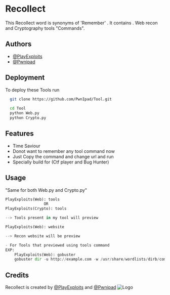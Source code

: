 
#   Recollect

This Recollect word is synonyms of 'Remember' . It contains .
Web recon and Cryptography tools "Commands".

## Authors

- [@PlayExploits](https://www.github.com/PlayExploits)
- [@Pwnipad](https://www.github.com/PWNIPAD)

## Deployment

To deploy these Tools run

```bash
  git clone https://github.com/PwnIpad/Tool.git
  
  cd Tool
  python Web.py
  python Crypto.py
```


## Features

- Time Saviour
- Donot want to remember any tool command now
- Just Copy the command and change url and run
- Specially build for (Ctf player and Bug Hunter)



## Usage
"Same for both Web.py and Crypto.py"
```python
PlayExploits(Web): tools 
                 OR
PlayExploits(Crypto): tools

--> Tools present in my tool will preview

PlayExploits(Web): website

--> Recon website will be preview

- For Tools that previewed using tools command
EXP: 
    PlayExploits(Web): gobuster
    gobuster dir -u http://example.com -w /usr/share/wordlists/dirb/common.txt -t 50 -o gobuster_results.txt
```


## Credits
Recollect is created by [@PlayExploits](https://www.github.com/PlayExploits) and [@Pwnipad](https://www.github.com/PWNIPAD)
![Logo](https://www.google.com/imgres?q=playexploits&imgurl=https%3A%2F%2Favatars.githubusercontent.com%2Fu%2F152737525%3Fv%3D4&imgrefurl=https%3A%2F%2Fgithub.com%2FPlayExploits&docid=rMPXFtug_bJcxM&tbnid=Y3VQr7BSsgowgM&vet=12ahUKEwj-zJfplcGJAxUOgv0HHZknA3oQM3oECBIQAA..i&w=460&h=460&hcb=2&ved=2ahUKEwj-zJfplcGJAxUOgv0HHZknA3oQM3oECBIQAA)
